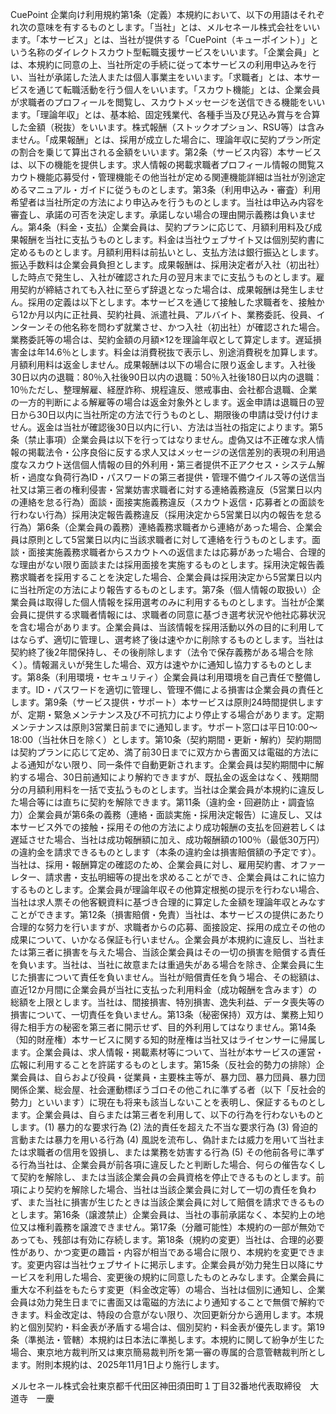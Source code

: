 CuePoint 企業向け利用規約第1条（定義）本規約において、以下の用語はそれぞれ次の意味を有するものとします。「当社」とは、メルセネール株式会社をいいます。「本サービス」とは、当社が提供する「CuePoint（キューポイント）」という名称のダイレクトスカウト型転職支援サービスをいいます。「企業会員」とは、本規約に同意の上、当社所定の手続に従って本サービスの利用申込みを行い、当社が承諾した法人または個人事業主をいいます。「求職者」とは、本サービスを通じて転職活動を行う個人をいいます。「スカウト機能」とは、企業会員が求職者のプロフィールを閲覧し、スカウトメッセージを送信できる機能をいいます。「理論年収」とは、基本給、固定残業代、各種手当及び見込み賞与を合算した金額（税抜）をいいます。株式報酬（ストックオプション、RSU等）は含みません。「成果報酬」とは、採用が成立した場合に、理論年収に契約プラン所定の割合を乗じて算出される金額をいいます。第2条（サービス内容）本サービスは、以下の機能を提供します。求人情報の掲載求職者プロフィール情報の閲覧スカウト機能応募受付・管理機能その他当社が定める関連機能詳細は当社が別途定めるマニュアル・ガイドに従うものとします。第3条（利用申込み・審査）利用希望者は当社所定の方法により申込みを行うものとします。当社は申込み内容を審査し、承諾の可否を決定します。承諾しない場合の理由開示義務は負いません。第4条（料金・支払）企業会員は、契約プランに応じて、月額利用料及び成果報酬を当社に支払うものとします。料金は当社ウェブサイト又は個別契約書に定めるものとします。月額利用料は前払いとし、支払方法は銀行振込とします。振込手数料は企業会員負担とします。成果報酬は、採用決定者が入社（初出社）した時点で発生し、入社が確認された月の翌月末までに支払うものとします。雇用契約が締結されても入社に至らず辞退となった場合は、成果報酬は発生しません。採用の定義は以下とします。本サービスを通じて接触した求職者を、接触から12か月以内に正社員、契約社員、派遣社員、アルバイト、業務委託、役員、インターンその他名称を問わず就業させ、かつ入社（初出社）が確認された場合。業務委託等の場合は、契約金額の月額×12を理論年収として算定します。遅延損害金は年14.6％とします。料金は消費税抜で表示し、別途消費税を加算します。月額利用料は返金しません。成果報酬は以下の場合に限り返金します。入社後30日以内の退職：80％入社後90日以内の退職：50％入社後180日以内の退職：10％ただし、整理解雇、経歴詐称、規程違反、懲戒事由、会社都合退職、企業の一方的判断による解雇等の場合は返金対象外とします。返金申請は退職日の翌日から30日以内に当社所定の方法で行うものとし、期限後の申請は受け付けません。返金は当社が確認後30日以内に行い、方法は当社の指定によります。第5条（禁止事項）企業会員は以下を行ってはなりません。虚偽又は不正確な求人情報の掲載法令・公序良俗に反する求人又はメッセージの送信差別的表現の利用過度なスカウト送信個人情報の目的外利用・第三者提供不正アクセス・システム解析・過度な負荷行為ID・パスワードの第三者提供・管理不備ウイルス等の送信当社又は第三者の権利侵害・営業妨害求職者に対する連絡義務違反（5営業日以内の連絡を怠る行為）面談・面接実施義務違反（スカウト返信・応募者との面談を行わない行為）採用決定報告義務違反（採用決定から5営業日以内の報告を怠る行為）第6条（企業会員の義務）連絡義務求職者から連絡があった場合、企業会員は原則として5営業日以内に当該求職者に対して連絡を行うものとします。面談・面接実施義務求職者からスカウトへの返信または応募があった場合、合理的な理由がない限り面談または採用面接を実施するものとします。採用決定報告義務求職者を採用することを決定した場合、企業会員は採用決定から5営業日以内に当社所定の方法により報告するものとします。第7条（個人情報の取扱い）企業会員は取得した個人情報を採用選考のみに利用するものとします。当社が企業会員に提供する求職者情報には、求職者の同意に基づき選考状況や他社応募状況を含む場合があります。企業会員は、当該情報を採用活動以外の目的に利用してはならず、適切に管理し、選考終了後は速やかに削除するものとします。当社は契約終了後2年間保持し、その後削除します（法令で保存義務がある場合を除く）。情報漏えいが発生した場合、双方は速やかに通知し協力するものとします。第8条（利用環境・セキュリティ）企業会員は利用環境を自己責任で整備します。ID・パスワードを適切に管理し、管理不備による損害は企業会員の責任とします。第9条（サービス提供・サポート）本サービスは原則24時間提供しますが、定期・緊急メンテナンス及び不可抗力により停止する場合があります。定期メンテナンスは原則3営業日前までに通知します。サポート窓口は平日10:00〜18:00（当社休日を除く）とします。第10条（契約期間・更新・解約）契約期間は契約プランに応じて定め、満了前30日までに双方から書面又は電磁的方法による通知がない限り、同一条件で自動更新されます。企業会員は契約期間中に解約する場合、30日前通知により解約できますが、既払金の返金はなく、残期間分の月額利用料を一括で支払うものとします。当社は企業会員が本規約に違反した場合等には直ちに契約を解除できます。第11条（違約金・回避防止・調査協力）企業会員が第6条の義務（連絡・面談実施・採用決定報告）に違反し、又は本サービス外での接触・採用その他の方法により成功報酬の支払を回避若しくは遅延させた場合、当社は成功報酬額に加え、成功報酬額の100％（最低30万円）の違約金を請求できるものとします（本条の違約金は損害賠償額の予定です）。当社は、採用・報酬算定の確認のため、企業会員に対し、雇用契約書、オファーレター、請求書・支払明細等の提出を求めることができ、企業会員はこれに協力するものとします。企業会員が理論年収その他算定根拠の提示を行わない場合、当社は求人票その他客観資料に基づき合理的に算定した金額を理論年収とみなすことができます。第12条（損害賠償・免責）当社は、本サービスの提供にあたり合理的な努力を行いますが、求職者からの応募、面接設定、採用の成立その他の成果について、いかなる保証も行いません。企業会員が本規約に違反し、当社または第三者に損害を与えた場合、当該企業会員はその一切の損害を賠償する責任を負います。当社は、当社に故意または重過失がある場合を除き、企業会員に生じた損害について責任を負いません。当社が賠償責任を負う場合、その総額は、直近12か月間に企業会員が当社に支払った利用料金（成功報酬を含みます）の総額を上限とします。当社は、間接損害、特別損害、逸失利益、データ喪失等の損害について、一切責任を負いません。第13条（秘密保持）双方は、業務上知り得た相手方の秘密を第三者に開示せず、目的外利用してはなりません。第14条（知的財産権）本サービスに関する知的財産権は当社又はライセンサーに帰属します。企業会員は、求人情報・掲載素材等について、当社が本サービスの運営・広報に利用することを許諾するものとします。第15条（反社会的勢力の排除）企業会員は、自らおよび役員・従業員・主要株主等が、暴力団、暴力団員、暴力団関係企業、総会屋、社会運動標ぼうゴロその他これに準ずる者（以下「反社会的勢力」といいます）に現在も将来も該当しないことを表明し、保証するものとします。企業会員は、自らまたは第三者を利用して、以下の行為を行わないものとします。(1) 暴力的な要求行為 (2) 法的責任を超えた不当な要求行為 (3) 脅迫的言動または暴力を用いる行為 (4) 風説を流布し、偽計または威力を用いて当社または求職者の信用を毀損し、または業務を妨害する行為 (5) その他前各号に準ずる行為当社は、企業会員が前各項に違反したと判断した場合、何らの催告なくして契約を解除し、または当該企業会員の会員資格を停止できるものとします。前項により契約を解除した場合、当社は当該企業会員に対して一切の責任を負わず、また当社に損害が生じたときは当該企業会員に対して賠償を請求できるものとします。第16条（譲渡禁止）企業会員は、当社の事前承諾なく、本契約上の地位又は権利義務を譲渡できません。第17条（分離可能性）本規約の一部が無効であっても、残部は有効に存続します。第18条（規約の変更）当社は、合理的必要性があり、かつ変更の趣旨・内容が相当である場合に限り、本規約を変更できます。変更内容は当社ウェブサイトに掲示します。企業会員が効力発生日以降にサービスを利用した場合、変更後の規約に同意したものとみなします。企業会員に重大な不利益をもたらす変更（料金改定等）の場合、当社は個別に通知し、企業会員は効力発生日までに書面又は電磁的方法により通知することで無償で解約できます。料金改定は、特段の合意がない限り、次回更新分から適用します。本規約と個別契約・料金表が矛盾する場合は、個別契約・料金表が優先します。第19条（準拠法・管轄）本規約は日本法に準拠します。本規約に関して紛争が生じた場合、東京地方裁判所又は東京簡易裁判所を第一審の専属的合意管轄裁判所とします。附則本規約は、2025年11月1日より施行します。

メルセネール株式会社東京都千代田区神田須田町１丁目32番地代表取締役　大道寺　一慶
